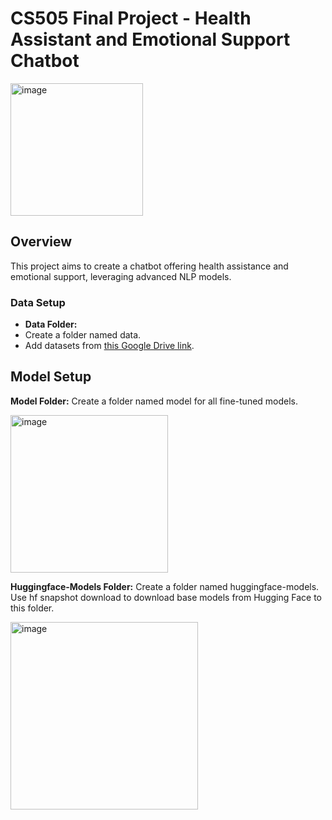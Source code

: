 # CS505 Final Project - Health Assistant and Emotional Support Chatbot

<img width="212" alt="image" src="https://github.com/pjayasun/CS505-final-project/assets/18529823/bf981dcb-73b6-4b9e-b00c-70527700f783">

## Overview
This project aims to create a chatbot offering health assistance and emotional support, leveraging advanced NLP models.

### Data Setup
- __Data Folder:__
- Create a folder named data.
- Add datasets from [this Google Drive link](https://drive.google.com/drive/folders/1xxpM10n4fBqkMz4mcG3ZXcwY-pn4_-0s?usp=share_link).

## Model Setup
**Model Folder:**
Create a folder named model for all fine-tuned models.

<img width="252" alt="image" src="https://github.com/pjayasun/CS505-final-project/assets/18529823/8aabcab0-7878-4f50-9d8a-b8b867af79ed">


**Huggingface-Models Folder:**
Create a folder named huggingface-models.
Use hf snapshot download to download base models from Hugging Face to this folder.

<img width="300" alt="image" src="https://github.com/pjayasun/CS505-final-project/assets/18529823/cab4a558-4d9f-44e3-a7b1-2403c1232e2b">

